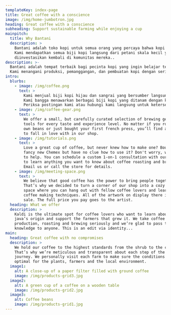 ```yaml
---
templateKey: index-page
title: Great coffee with a conscience
image: /img/home-jumbotron.jpg
heading: Great coffee with a conscience
subheading: Support sustainable farming while enjoying a cup
mainpitch:
  title: Why Bantani
  description: >
    Bantani adalah toko kopi untuk semua orang yang percaya bahwa kopi yang enak tidak hanya enak rasanya, tapi benar-benar enak. 
    Kami mendapatkan semua biji kopi langsung dari petani skala kecil yang berkelanjutan dan memastikan sebagian keuntungan 
    diinvestasikan kembali di komunitas mereka..
description: >-
  Bantani adalah tempat terbaik bagi pecinta kopi yang ingin belajar tentang asal jawa mereka dan mendukung para petani yang membudidayakannya. 
  Kami menangani produksi, pemanggangan, dan pembuatan kopi dengan serius dan kami dengan senang hati akan menyebarkan pengetahuan itu kepada siapa pun.
intro:
  blurbs:
    - image: /img/coffee.png
      text: >
        Kami menjual biji kopi hijau dan sangrai yang bersumber langsung dari petani mandiri dan koperasi tani. 
        Kami bangga menawarkan berbagai biji kopi yang ditanam dengan kepedulian yang tinggi terhadap lingkungan dan komunitas lokal. 
        Periksa postingan kami atau hubungi kami langsung untuk ketersediaan saat ini.
    - image: /img/coffee-gear.png
      text: >
        We offer a small, but carefully curated selection of brewing gear and
        tools for every taste and experience level. No matter if you roast your
        own beans or just bought your first french press, you’ll find a gadget
        to fall in love with in our shop.
    - image: /img/tutorials.png
      text: >
        Love a great cup of coffee, but never knew how to make one? Bought a
        fancy new Chemex but have no clue how to use it? Don't worry, we’re here
        to help. You can schedule a custom 1-on-1 consultation with our baristas
        to learn anything you want to know about coffee roasting and brewing.
        Email us or call the store for details.
    - image: /img/meeting-space.png
      text: >
        We believe that good coffee has the power to bring people together.
        That’s why we decided to turn a corner of our shop into a cozy meeting
        space where you can hang out with fellow coffee lovers and learn about
        coffee making techniques. All of the artwork on display there is for
        sale. The full price you pay goes to the artist.
  heading: What we offer
  description: >
    Kaldi is the ultimate spot for coffee lovers who want to learn about their
    java’s origin and support the farmers that grew it. We take coffee
    production, roasting and brewing seriously and we’re glad to pass that
    knowledge to anyone. This is an edit via identity...
main:
  heading: Great coffee with no compromises
  description: >
    We hold our coffee to the highest standards from the shrub to the cup.
    That’s why we’re meticulous and transparent about each step of the coffee’s
    journey. We personally visit each farm to make sure the conditions are
    optimal for the plants, farmers and the local environment.
  image1:
    alt: A close-up of a paper filter filled with ground coffee
    image: /img/products-grid3.jpg
  image2:
    alt: A green cup of a coffee on a wooden table
    image: /img/products-grid2.jpg
  image3:
    alt: Coffee beans
    image: /img/products-grid1.jpg
---
```

